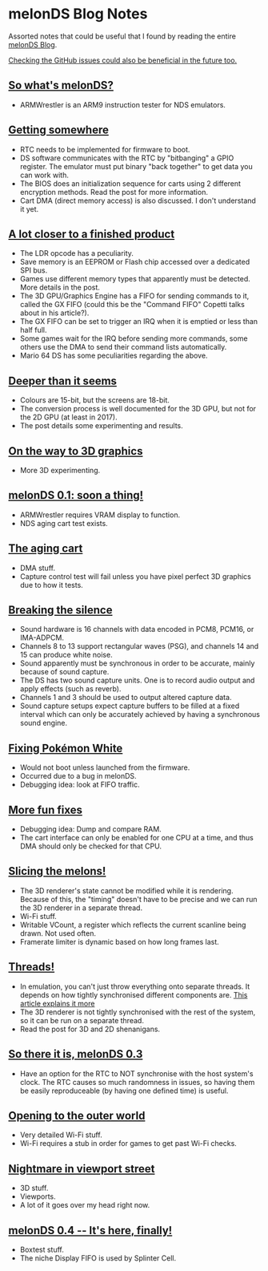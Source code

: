 # melonDS Blog Notes
Assorted notes that could be useful that I found by reading the entire [melonDS Blog](https://melonds.kuribo64.net/).

[Checking the GitHub issues could also be beneficial in the future too.](https://github.com/melonDS-emu/melonDS/issues)

## [So what's melonDS?](https://melonds.kuribo64.net/comments.php?id=9)
- ARMWrestler is an ARM9 instruction tester for NDS emulators.

## [Getting somewhere](https://melonds.kuribo64.net/comments.php?id=10)
- RTC needs to be implemented for firmware to boot.
- DS software communicates with the RTC by "bitbanging" a GPIO register. The emulator must put binary "back together" to get data you can work with.
- The BIOS does an initialization sequence for carts using 2 different encryption methods. Read the post for more information.
- Cart DMA (direct memory access) is also discussed. I don't understand it yet.

## [A lot closer to a finished product](https://melonds.kuribo64.net/comments.php?id=11)
- The LDR opcode has a peculiarity.
- Save memory is an EEPROM or Flash chip accessed over a dedicated SPI bus.
- Games use different memory types that apparently must be detected. More details in the post.
- The 3D GPU/Graphics Engine has a FIFO for sending commands to it, called the GX FIFO (could this be the "Command FIFO" Copetti talks about in his article?).
- The GX FIFO can be set to trigger an IRQ when it is emptied or less than half full.
- Some games wait for the IRQ before sending more commands, some others use the DMA to send their command lists automatically. 
- Mario 64 DS has some peculiarities regarding the above.

## [Deeper than it seems](https://melonds.kuribo64.net/comments.php?id=12)
- Colours are 15-bit, but the screens are 18-bit.
- The conversion process is well documented for the 3D GPU, but not for the 2D GPU (at least in 2017).
- The post details some experimenting and results.

## [On the way to 3D graphics](https://melonds.kuribo64.net/comments.php?id=13)
- More 3D experimenting.

## [melonDS 0.1: soon a thing!](https://melonds.kuribo64.net/comments.php?id=15)
- ARMWrestler requires VRAM display to function.
- NDS aging cart test exists.

## [The aging cart](https://melonds.kuribo64.net/comments.php?id=16)
- DMA stuff.
- Capture control test will fail unless you have pixel perfect 3D graphics due to how it tests.

## [Breaking the silence](https://melonds.kuribo64.net/comments.php?id=18)
- Sound hardware is 16 channels with data encoded in PCM8, PCM16, or IMA-ADPCM.
- Channels 8 to 13 support rectangular waves (PSG), and channels 14 and 15 can produce white noise.
- Sound apparently must be synchronous in order to be accurate, mainly because of sound capture.
- The DS has two sound capture units. One is to record audio output and apply effects (such as reverb).
- Channels 1 and 3 should be used to output altered capture data.
- Sound capture setups expect capture buffers to be filled at a fixed interval which can only be accurately achieved by having a synchronous sound engine.

## [Fixing Pokémon White](https://melonds.kuribo64.net/comments.php?id=20)
- Would not boot unless launched from the firmware.
- Occurred due to a bug in melonDS.
- Debugging idea: look at FIFO traffic.

## [More fun fixes](https://melonds.kuribo64.net/comments.php?id=21)
- Debugging idea: Dump and compare RAM.
- The cart interface can only be enabled for one CPU at a time, and thus DMA should only be checked for that CPU.

## [Slicing the melons!](https://melonds.kuribo64.net/comments.php?id=22)
- The 3D renderer's state cannot be modified while it is rendering. Because of this, the "timing" doesn't have to be precise and we can run the 3D renderer in a separate thread.
- Wi-Fi stuff.
- Writable VCount, a register which reflects the current scanline being drawn. Not used often.
- Framerate limiter is dynamic based on how long frames last.

## [Threads!](https://melonds.kuribo64.net/comments.php?id=23)
- In emulation, you can't just throw everything onto separate threads. It depends on how tightly synchronised different components are. [This article explains it more](https://arstechnica.com/gaming/2011/08/accuracy-takes-power-one-mans-3ghz-quest-to-build-a-perfect-snes-emulator/)
- The 3D renderer is not tightly synchronised with the rest of the system, so it can be run on a separate thread.
- Read the post for 3D and 2D shenanigans.

## [So there it is, melonDS 0.3](https://melonds.kuribo64.net/comments.php?id=24)
- Have an option for the RTC to NOT synchronise with the host system's clock. The RTC causes so much randomness in issues, so having them be easily reproduceable (by having one defined time) is useful.

## [Opening to the outer world](https://melonds.kuribo64.net/comments.php?id=25)
- Very detailed Wi-Fi stuff.
- Wi-Fi requires a stub in order for games to get past Wi-Fi checks.

## [Nightmare in viewport street](https://melonds.kuribo64.net/comments.php?id=27)
- 3D stuff.
- Viewports.
- A lot of it goes over my head right now.

## [melonDS 0.4 -- It's here, finally!](https://melonds.kuribo64.net/comments.php?id=28)
- Boxtest stuff.
- The niche Display FIFO is used by Splinter Cell.
